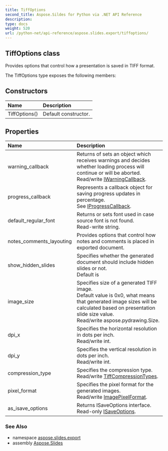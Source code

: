 ```yaml
---
title: TiffOptions
second_title: Aspose.Sildes for Python via .NET API Reference
description: 
type: docs
weight: 520
url: /python-net/api-reference/aspose.slides.export/tiffoptions/
---
```


## TiffOptions class

Provides options that control how a presentation is saved in TIFF format.

The TiffOptions type exposes the following members:
## Constructors
| Name | Description |
| :- | :- |
|TiffOptions()|Default constructor.|
## Properties
| Name | Description |
| :- | :- |
|warning_callback|Returns of sets an object which receives warnings and decides whether loading process will continue or will be aborted.<br/>            Read/write [IWarningCallback](/slides/python-net/api-reference/aspose.slides.warnings/iwarningcallback/).|
|progress_callback|Represents a callback object for saving progress updates in percentage.<br/>            See [IProgressCallback](/slides/python-net/api-reference/aspose.slides/iprogresscallback/).|
|default_regular_font|Returns or sets font used in case source font is not found.<br/>            Read-write string.|
|notes_comments_layouting|Provides options that control how notes and comments is placed in exported document.|
|show_hidden_slides|Specifies whether the generated document should include hidden slides or not.<br/>            Default is|
|image_size|Specifies size of a generated TIFF image.<br/>            Default value is 0x0, what means that generated image sizes will be calculated based on presentation slide size value.<br/>            Read/write aspose.pydrawing.Size.|
|dpi_x|Specifies the horizontal resolution in dots per inch.<br/>            Read/write int.|
|dpi_y|Specifies the vertical resolution in dots per inch.<br/>            Read/write int.|
|compression_type|Specifies the compression type.<br/>            Read/write [TiffCompressionTypes](/slides/python-net/api-reference/aspose.slides.export/tiffcompressiontypes/).|
|pixel_format|Specifies the pixel format for the generated images.<br/>            Read/write [ImagePixelFormat](/slides/python-net/api-reference/aspose.slides.export/imagepixelformat/).|
|as_isave_options|Returns ISaveOptions interface.<br/>            Read-only [ISaveOptions](/slides/python-net/api-reference/aspose.slides.export/isaveoptions/).|

### See Also

* namespace [aspose.slides.export](/slides/python-net/api-reference/aspose.slides.export/)
* assembly [Aspose.Slides](/slides/python-net/api-reference/)

